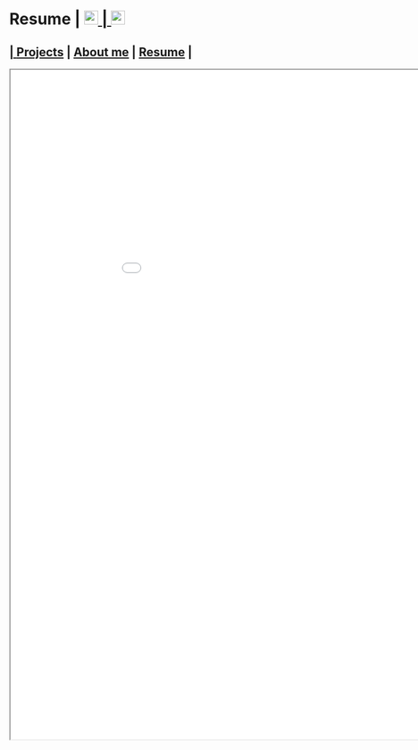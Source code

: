 <link href="../Content/StyleSheet.css" rel="stylesheet"/> 

# Resume | <a href="https://www.linkedin.com/in/daan-demaecker-3737b0265/"><img src="https://content.linkedin.com/content/dam/me/business/en-us/amp/brand-site/v2/bg/LI-Bug.svg.original.svg" alt="drawing" width="25"/> | <a href="https://github.com/DaanDemaecker"><img src="https://github.githubassets.com/assets/GitHub-Mark-ea2971cee799.png" alt="drawing" width="25"/>

## | [Projects](../README.md)  |    [About me](../AboutMe)  |    [Resume](../Resume) |

<iframe src="../Content/DaanDemaeckerCV.pdf" width="1000" height="1200"></iframe>
